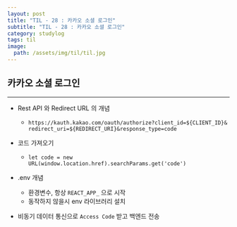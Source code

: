 ```yaml
---
layout: post
title: "TIL - 28 : 카카오 소셜 로그인"
subtitle: "TIL - 28 : 카카오 소셜 로그인"
category: studylog
tags: til
image:
  path: /assets/img/til/til.jpg
---
```


<!-- more -->
## 카카오 소셜 로그인  
---  

* Rest API 와 Redirect URL 의 개념  
  * `https://kauth.kakao.com/oauth/authorize?client_id=${CLIENT_ID}&  redirect_uri=${REDIRECT_URI}&response_type=code`  

* 코드 가져오기  
  * `let code = new URL(window.location.href).searchParams.get('code')`  

* .env 개념  
  * 환경변수, 항상 `REACT_APP_` 으로 시작  
  * 동작하지 않을시 env 라이브러리 설치  

* 비동기 데이터 통신으로 `Access Code` 받고 백엔드 전송  